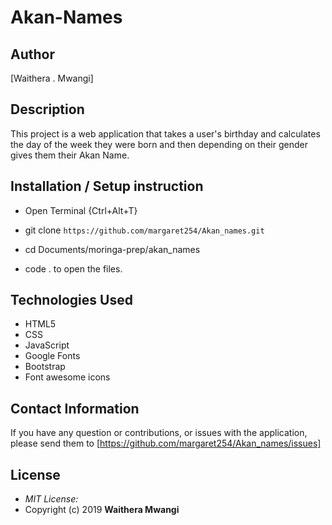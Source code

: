 # Akan-Names

## Author

[Waithera . Mwangi]

## Description

This project is a web application that takes a user's birthday and calculates the day of the week they were born and then depending on their gender gives them their Akan Name. 

## Installation / Setup instruction
* Open Terminal {Ctrl+Alt+T}

* git clone ```https://github.com/margaret254/Akan_names.git```

* cd Documents/moringa-prep/akan_names

* code . to open the files.

## Technologies Used

* HTML5
* CSS
* JavaScript
* Google Fonts
* Bootstrap
* Font awesome icons



## Contact Information 

If you have any question or contributions, or issues with the application, please send them to [https://github.com/margaret254/Akan_names/issues]

## License
* *MIT License:*
* Copyright (c) 2019 **Waithera Mwangi**
